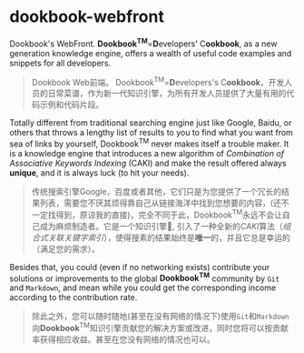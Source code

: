 # dookbook-webfront

Dookbook's WebFront. **Dookbook<sup>TM</sup>**=**D**evelopers' C**ookbook**, as a new generation knowledge engine, offers a wealth of useful code examples and snippets for all developers.

> Dookbook Web前端。 Dookbook<sup>TM</sup>=**D**evelopers's C**ookbook**，开发人员的日常菜谱，作为新一代知识引擎，为所有开发人员提供了大量有用的代码示例和代码片段。

Totally different from traditional searching engine just like Google, Baidu, or others that throws a lengthy list of results to you to find what you want from sea of links by yourself, Dookbook<sup>TM</sup> never makes itself a trouble maker. It is a knowledge engine that introduces a new algorithm of *Combination of Associative Keywords Indexing* (CAKI) and make the result offered always **unique**, and it is always luck (to hit your needs).

> 传统搜索引擎Google，百度或者其他，它们只是为您提供了一个冗长的结果列表，需要您不厌其烦得靠自己从链接海洋中找到您想要的内容，(还不一定找得到，原谅我的直接)，完全不同于此，Dookbook<sup>TM</sup>永远不会让自己成为麻烦制造者。它是一个知识引擎, 引入了一种全新的*CAKI*算法（*组合式关联关键字索引*），使得搜素的结果始终是**唯一**的，并且它总是幸运的（满足您的需求）。

Besides that, you could (even if no networking exists) contribute your solutions or improvements to the global **Dookbook<sup>TM</sup>** community by `Git` and `Markdown`, and mean while you could get the corresponding income according to the contribution rate.

> 除此之外，您可以随时随地(甚至在没有网络的情况下)使用`Git`和`Markdown`向**Dookbook**<sup>TM</sup>知识引擎贡献您的解决方案或改进，同时您将可以按贡献率获得相应收益。甚至在您没有网络的情况也可以。
